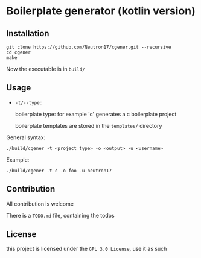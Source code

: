 # Boilerplate generator (kotlin version)

## Installation
```shell
git clone https://github.com/Neutron17/cgener.git --recursive
cd cgener
make
```
Now the executable is in ```build/```

## Usage
- ```-t/--type:```

    boilerplate type: for example 'c' generates a c boilerplate project

    boilerplate templates are stored in the ```templates/``` directory

General syntax:
```shell
./build/cgener -t <project type> -o <output> -u <username>
```
Example:
```shell
./build/cgener -t c -o foo -u neutron17
```

## Contribution
All contribution is welcome

There is a ```TODO.md``` file, containing the todos
## License
this project is licensed under the ```GPL 3.0 License```, use it as such